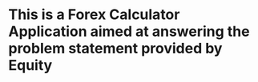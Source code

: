 # This is a Forex Calculator Application aimed at answering the problem statement provided by Equity
